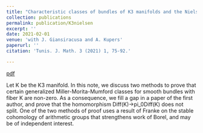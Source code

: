 ```yaml
---
title: "Characteristic classes of bundles of K3 manifolds and the Nielsen realization problem"
collection: publications
permalink: publication/K3nielsen
excerpt: ''
date: 2021-02-01
venue: 'with J. Giansiracusa and A. Kupers'
paperurl: ''
citation: 'Tunis. J. Math. 3 (2021) 1, 75-92.'

---
```


[pdf](http://bena-tshishiku.github.io/files/papers/papers/K3nielsen.pdf)

Let K be the K3 manifold. In this note, we discuss two methods 
to prove that certain generalized Miller-Morita-Mumford classes for 
smooth bundles with fiber K are non-zero. As a consequence, we fill a 
gap in a paper of the first author, and prove that the homomorphism 
Diff(K)→pi_0Diff(K) does not split. One of the two methods of proof uses 
a result of Franke on the stable cohomology of arithmetic groups that 
strengthens work of Borel, and may be of independent interest.
